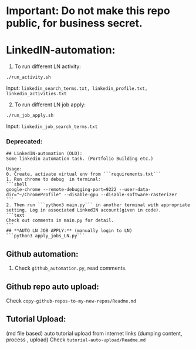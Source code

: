 # Important: Do not make this repo public, for business secret.


# LinkedIN-automation:
1. To run different LN activity: 
 
```./run_activity.sh```

Input: ```linkedin_search_terms.txt, linkedin_profile.txt, linkedin_activities.txt``` 


2. To run different LN job apply: 
 
```./run_job_apply.sh``` 

Input: ```linkedin_job_search_terms.txt```


### Deprecated:
````
## LinkedIN-automation (OLD):
Some linkedin automation task. (Portfolio Building etc.)

Usage: 
0. Create, activate virtual env from ```requirements.txt```
1. Run chrome to debug  in terminal:
```shell
google-chrome --remote-debugging-port=9222 --user-data-dir="~/ChromeProfile" --disable-gpu --disable-software-rasterizer
```
2. Then run ```python3 main.py``` in another terminal with appropriate setting. Log in associated LinkedIN account(given in code).
```text
Check out comments in main.py for detail.
```
## **AUTO LN JOB APPLY:** (manually login to LN)
```python3 apply_jobs_LN.py```

````


## Github automation: 

1. Check ```github_automation.py```, read comments.

## Github repo auto upload: 
Check ```copy-github-repos-to-my-new-repos/Readme.md```

## Tutorial Upload:
(md file based) auto tutorial upload from internet links (dumping content, process , upload)
Check ```tutorial-auto-upload/Readme.md```


